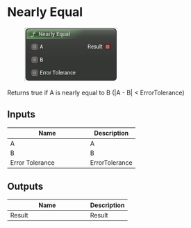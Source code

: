 # Nearly Equal

<div align="left" data-full-width="false">

<figure><img src="nearly_equal.png" alt=""><figcaption></figcaption></figure>

</div>

Returns true if A is nearly equal to B (|A - B| < ErrorTolerance)

## Inputs

<table>
<thead><tr><th width="170">Name</th><th>Description</th></tr></thead>
<tbody>
<tr><td>A</td><td>A</td></tr>
<tr><td>B</td><td>B</td></tr>
<tr><td>Error Tolerance</td><td>ErrorTolerance</td></tr>
</tbody>
</table>

## Outputs

<table>
<thead><tr><th width="170">Name</th><th>Description</th></tr></thead>
<tbody>
<tr><td>Result</td><td>Result</td></tr>
</tbody>
</table>